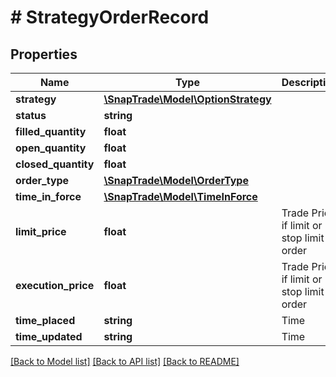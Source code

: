 # # StrategyOrderRecord

## Properties

Name | Type | Description | Notes
------------ | ------------- | ------------- | -------------
**strategy** | [**\SnapTrade\Model\OptionStrategy**](OptionStrategy.md) |  | [optional]
**status** | **string** |  | [optional]
**filled_quantity** | **float** |  | [optional]
**open_quantity** | **float** |  | [optional]
**closed_quantity** | **float** |  | [optional]
**order_type** | [**\SnapTrade\Model\OrderType**](OrderType.md) |  | [optional]
**time_in_force** | [**\SnapTrade\Model\TimeInForce**](TimeInForce.md) |  | [optional]
**limit_price** | **float** | Trade Price if limit or stop limit order | [optional]
**execution_price** | **float** | Trade Price if limit or stop limit order | [optional]
**time_placed** | **string** | Time | [optional]
**time_updated** | **string** | Time | [optional]

[[Back to Model list]](../../README.md#models) [[Back to API list]](../../README.md#endpoints) [[Back to README]](../../README.md)
